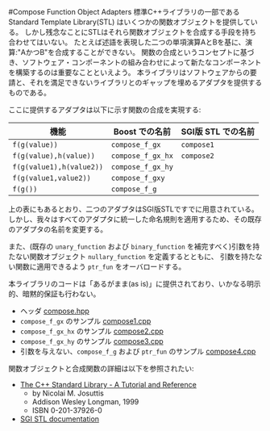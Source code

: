 #Compose Function Object Adapters
標準C++ライブラリの一部であるStandard Template Library(STL) はいくつかの関数オブジェクトを提供している。 しかし残念なことにSTLはそれら関数オブジェクトを合成する手段を持ち合わせてはいない。 たとえば述語を表現した二つの単項演算AとBを基に、演算:"AかつB"を合成することができない。 関数の合成というコンセプトに基づき、ソフトウェア・コンポーネントの組み合わせによって新たなコンポーネントを構築するのは重要なことといえよう。 本ライブラリはソフトウェアからの要請と、それを満足できないライブラリとのギャップを埋めるアダプタを提供するものである。

ここに提供するアダプタは以下に示す関数の合成を実現する:

| 機能                     | Boost での名前    | SGI版 STL での名前 |
|--------------------------|-------------------|--------------------|
| `f(g(value))`            | `compose_f_gx`    | `compose1` |
| `f(g(value),h(value))`   | `compose_f_gx_hx` | `compose2` |
| `f(g(value1),h(value2))` | `compose_f_gx_hy` | |
| `f(g(value1,value2))`    | `compose_f_gxy`   | |
| `f(g())`                 | `compose_f_g`     | |

上の表にもあるとおり、二つのアダプタはSGI版STLですでに用意されている。 しかし、我々はすべてのアダプタに統一した命名規則を適用するため、その既存のアダプタの名前を変更する。

また、(既存の `unary_function` および `binary_function` を補完すべく)引数を持たない関数オブジェクト `nullary_function` を定義するとともに、 引数を持たない関数に適用できるよう `ptr_fun` をオーバロードする。

本ライブラリのコードは「あるがまま(as is)」に提供されており、いかなる明示的、暗黙的保証も行わない。

- ヘッダ [compose.hpp](./compose.hpp.md)
- `compose_f_gx` のサンプル [compose1.cpp](./compose1.cpp.md)
- `compose_f_gx_hx` のサンプル [compose2.cpp](./compose2.cpp.md)
- `compose_f_gx_hy` のサンプル [compose3.cpp](./compose3.cpp.md)
- 引数を与えない、`compose_f_g` および `ptr_fun` のサンプル [compose4.cpp](./compose4.cpp.md)


関数オブジェクトと合成関数の詳細は以下を参照されたい:

- [The C++ Standard Library - A Tutorial and Reference](http://www.josuttis.com/libbook/)
	- by Nicolai M. Josuttis 
	- Addison Wesley Longman, 1999 
	- ISBN 0-201-37926-0 
- [SGI STL documentation](http://www.sgi.com/Technology/STL/)


